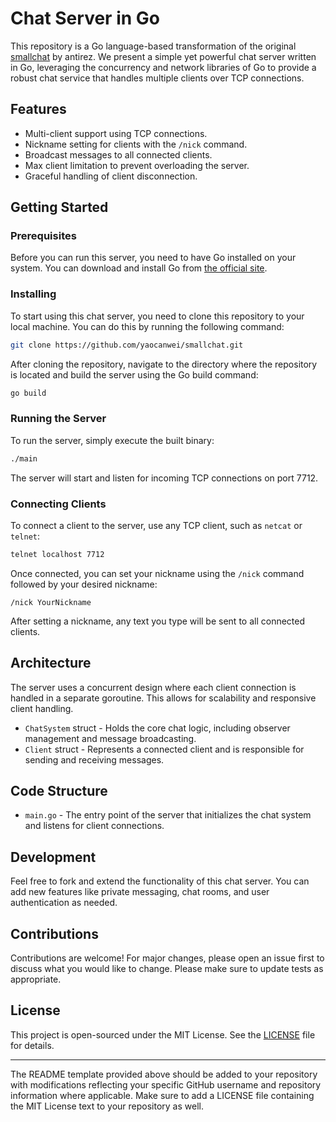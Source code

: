 # Chat Server in Go

This repository is a Go language-based transformation of the original [smallchat](https://github.com/antirez/smallchat) by antirez. We present a simple yet powerful chat server written in Go, leveraging the concurrency and network libraries of Go to provide a robust chat service that handles multiple clients over TCP connections.

## Features

- Multi-client support using TCP connections.
- Nickname setting for clients with the `/nick` command.
- Broadcast messages to all connected clients.
- Max client limitation to prevent overloading the server.
- Graceful handling of client disconnection.

## Getting Started

### Prerequisites

Before you can run this server, you need to have Go installed on your system. You can download and install Go from [the official site](https://golang.org/dl/).

### Installing

To start using this chat server, you need to clone this repository to your local machine. You can do this by running the following command:

```sh
git clone https://github.com/yaocanwei/smallchat.git
```

After cloning the repository, navigate to the directory where the repository is located and build the server using the Go build command:

```sh
go build
```

### Running the Server

To run the server, simply execute the built binary:

```sh
./main
```

The server will start and listen for incoming TCP connections on port 7712.

### Connecting Clients

To connect a client to the server, use any TCP client, such as `netcat` or `telnet`:

```sh
telnet localhost 7712
```

Once connected, you can set your nickname using the `/nick` command followed by your desired nickname:

```
/nick YourNickname
```

After setting a nickname, any text you type will be sent to all connected clients.

## Architecture

The server uses a concurrent design where each client connection is handled in a separate goroutine. This allows for scalability and responsive client handling.

- `ChatSystem` struct - Holds the core chat logic, including observer management and message broadcasting.
- `Client` struct - Represents a connected client and is responsible for sending and receiving messages.

## Code Structure

- `main.go` - The entry point of the server that initializes the chat system and listens for client connections.

## Development

Feel free to fork and extend the functionality of this chat server. You can add new features like private messaging, chat rooms, and user authentication as needed.

## Contributions

Contributions are welcome! For major changes, please open an issue first to discuss what you would like to change. Please make sure to update tests as appropriate.

## License

This project is open-sourced under the MIT License. See the [LICENSE](LICENSE) file for details.

---

The README template provided above should be added to your repository with modifications reflecting your specific GitHub username and repository information where applicable. Make sure to add a LICENSE file containing the MIT License text to your repository as well.
